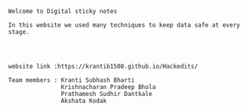     Welcome to Digital sticky notes
    
    In this website we used many techniques to keep data safe at every stage. 
    
    
    
    
    website link :https://krantib1508.github.io/Hackedits/
    
    Team members : Kranti Subhash Bharti
                   Krishnacharan Pradeep Bhola
                   Prathamesh Sudhir Dantkale
                   Akshata Kodak
    
  
